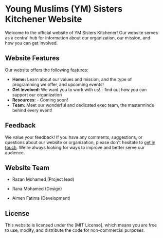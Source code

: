 # Young Muslims (YM) Sisters Kitchener Website

Welcome to the official website of YM Sisters Kitchener! Our website serves as a central hub for information about our organization, our mission, and how you can get involved.

## Website Features

Our website offers the following features:

- **Home:** Learn about our values and mission, and the type of programming we offer, and upcoming events!
- **Get Involved:** We want you to work with us! - find out how you can support our organization
- **Resources:** - Coming soon!
- **Team:** Meet our wonderful and dedicated exec team, the masterminds behind every event!


## Feedback

We value your feedback! If you have any comments, suggestions, or questions about our website or organization, please don't hesitate to [get in touch](mailto:kitchener@ymsisters.org). We're always looking for ways to improve and better serve our audience.

## Website Team

- Razan Mohamed (Project lead)

- Rana Mohamed (Design)

- Aimen Fatima (Development)
## License

This website is licensed under the [MIT License], which means you are free to use, modify, and distribute the code for non-commercial purposes. 

